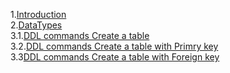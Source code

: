1.[Introduction]( https://github.com/shirishaVenkateshwarRao/MSQL1/blob/master/Introduction) <br>
2.[DataTypes](https://github.com/shirishaVenkateshwarRao/MSQL1/blob/master/DataTypes) <br>
3.1.[DDL commands Create a table](https://github.com/shirishaVenkateshwarRao/MSQL1/blob/master/DDL%20commands/Create%20a%20table) <br>
3.2.[DDL commands Create a table with Primry key](https://github.com/shirishaVenkateshwarRao/MSQL1/blob/master/DDL%20commands/Create%20table%20with%20primary%20key) <br>
3.3[DDL commands Create a table with Foreign key](https://github.com/shirishaVenkateshwarRao/MSQL1/blob/master/DDL%20commands/Create%20table%20with%20Foreign%20key) 
